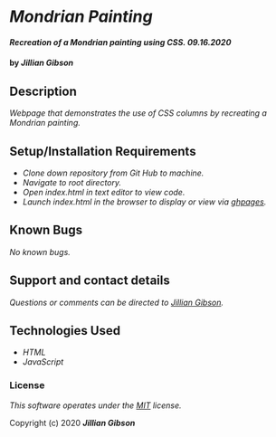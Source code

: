 # _Mondrian Painting_

#### _Recreation of a Mondrian painting using CSS. 09.16.2020_ 

#### by _**Jillian Gibson**_

## Description

_Webpage that demonstrates the use of CSS columns by recreating a Mondrian painting._

## Setup/Installation Requirements

* _Clone down repository from Git Hub to machine._
* _Navigate to root directory._
* _Open index.html in text editor to view code._
* _Launch index.html in the browser to display or view via [ghpages](https://jillianlg.github.io/mondrian-painting/)._

## Known Bugs

_No known bugs._

## Support and contact details

_Questions or comments can be directed to [Jillian Gibson](jillian.l.gibson@gmail.com)._

## Technologies Used

* _HTML_
* _JavaScript_

### License

*_This software operates under the [MIT](https://en.wikipedia.org/wiki/MIT_License) license._*

Copyright (c) 2020 **_Jillian Gibson_**